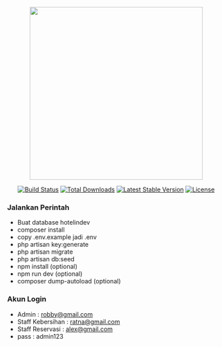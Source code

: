 <p align="center"><a href="https://laravel.com" target="_blank"><img src="https://raw.githubusercontent.com/laravel/art/master/logo-lockup/5%20SVG/2%20CMYK/1%20Full%20Color/laravel-logolockup-cmyk-red.svg" width="400"></a></p>

<p align="center">
<a href="https://travis-ci.org/laravel/framework"><img src="https://travis-ci.org/laravel/framework.svg" alt="Build Status"></a>
<a href="https://packagist.org/packages/laravel/framework"><img src="https://img.shields.io/packagist/dt/laravel/framework" alt="Total Downloads"></a>
<a href="https://packagist.org/packages/laravel/framework"><img src="https://img.shields.io/packagist/v/laravel/framework" alt="Latest Stable Version"></a>
<a href="https://packagist.org/packages/laravel/framework"><img src="https://img.shields.io/packagist/l/laravel/framework" alt="License"></a>
</p>

### Jalankan Perintah

- Buat database hotelindev
- composer install
- copy .env.example jadi .env
- php artisan key:generate
- php artisan migrate
- php artisan db:seed
- npm install (optional)
- npm run dev (optional)
- composer dump-autoload (optional)

### Akun Login
- Admin : robby@gmail.com
- Staff Kebersihan : ratna@gmail.com
- Staff Reservasi : alex@gmail.com
- pass : admin123


